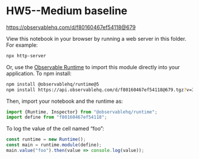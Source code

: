 # HW5--Medium baseline

https://observablehq.com/d/f80160467ef54118@679

View this notebook in your browser by running a web server in this folder. For
example:

~~~sh
npx http-server
~~~

Or, use the [Observable Runtime](https://github.com/observablehq/runtime) to
import this module directly into your application. To npm install:

~~~sh
npm install @observablehq/runtime@5
npm install https://api.observablehq.com/d/f80160467ef54118@679.tgz?v=3
~~~

Then, import your notebook and the runtime as:

~~~js
import {Runtime, Inspector} from "@observablehq/runtime";
import define from "f80160467ef54118";
~~~

To log the value of the cell named “foo”:

~~~js
const runtime = new Runtime();
const main = runtime.module(define);
main.value("foo").then(value => console.log(value));
~~~
